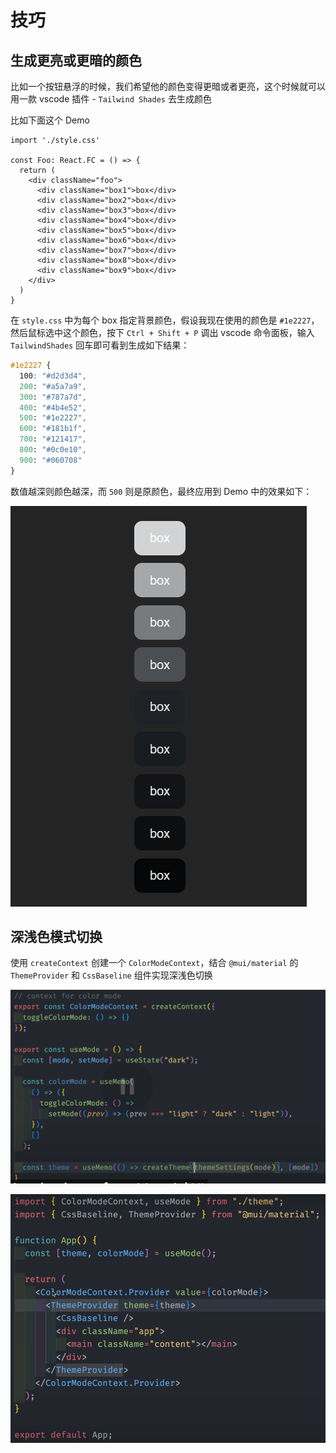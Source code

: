 # 技巧

## 生成更亮或更暗的颜色

比如一个按钮悬浮的时候，我们希望他的颜色变得更暗或者更亮，这个时候就可以用一款 vscode 插件 - `Tailwind Shades` 去生成颜色

比如下面这个 Demo

```tsx
import './style.css'

const Foo: React.FC = () => {
  return (
    <div className="foo">
      <div className="box1">box</div>
      <div className="box2">box</div>
      <div className="box3">box</div>
      <div className="box4">box</div>
      <div className="box5">box</div>
      <div className="box6">box</div>
      <div className="box7">box</div>
      <div className="box8">box</div>
      <div className="box9">box</div>
    </div>
  )
}
```

在 `style.css` 中为每个 box 指定背景颜色，假设我现在使用的颜色是 `#1e2227`，然后鼠标选中这个颜色，按下 `Ctrl + Shift + P` 调出 vscode 命令面板，输入 `TailwindShades` 回车即可看到生成如下结果：

```css
#1e2227 {
  100: "#d2d3d4",
  200: "#a5a7a9",
  300: "#787a7d",
  400: "#4b4e52",
  500: "#1e2227",
  600: "#181b1f",
  700: "#121417",
  800: "#0c0e10",
  900: "#060708"
}
```

数值越深则颜色越深，而 `500` 则是原颜色，最终应用到 Demo 中的效果如下：

![TailwindShades插件生成更亮和更暗的颜色](images/TailwindShades插件生成更亮和更暗的颜色.png)

## 深浅色模式切换

使用 `createContext` 创建一个 `ColorModeContext`，结合 `@mui/material` 的 `ThemeProvider` 和 `CssBaseline` 组件实现深浅色切换

![使用context和自定义hooks实现深浅色切换_1](images/使用context和自定义hooks实现深浅色切换_1.png)

![使用context和自定义hooks实现深浅色切换_2](images/使用context和自定义hooks实现深浅色切换_2.png)
